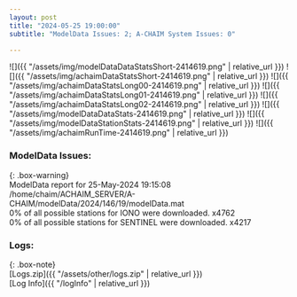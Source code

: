 ```yaml
---
layout: post
title: "2024-05-25 19:00:00"
subtitle: "ModelData Issues: 2; A-CHAIM System Issues: 0"

---
```


![]({{ "/assets/img/modelDataDataStatsShort-2414619.png" | relative_url }})
![]({{ "/assets/img/achaimDataStatsShort-2414619.png" | relative_url }})
![]({{ "/assets/img/achaimDataStatsLong00-2414619.png" | relative_url }})
![]({{ "/assets/img/achaimDataStatsLong01-2414619.png" | relative_url }})
![]({{ "/assets/img/achaimDataStatsLong02-2414619.png" | relative_url }})
![]({{ "/assets/img/modelDataDataStats-2414619.png" | relative_url }})
![]({{ "/assets/img/modelDataStationStats-2414619.png" | relative_url }})
![]({{ "/assets/img/achaimRunTime-2414619.png" | relative_url }})


### ModelData Issues:  
  
{: .box-warning}  
 ModelData report for 25-May-2024 19:15:08   
 /home/chaim/ACHAIM_SERVER/A-CHAIM/modelData/2024/146/19/modelData.mat   
 0% of all possible stations for IONO were downloaded. x4762   
 0% of all possible stations for SENTINEL were downloaded. x4217   
  


### Logs:  
  
{: .box-note}  
[Logs.zip]({{ "/assets/other/logs.zip" | relative_url }})  
[Log Info]({{ "/logInfo" | relative_url }})  

